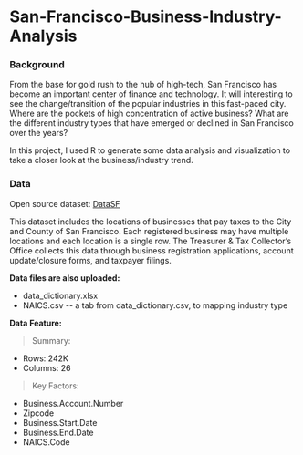 # San-Francisco-Business-Industry-Analysis

### Background
From the base for gold rush to the hub of high-tech, San Francisco has become an important center of finance and technology. It will interesting to see the change/transition of the popular industries in this fast-paced city. Where are the pockets of high concentration of active business? What are the different industry types that have emerged or declined in San Francisco over the years?   

In this project, I used R to generate some data analysis and visualization to take a closer look at the business/industry trend.

### Data
Open source dataset: [DataSF](https://data.sfgov.org/Economy-and-Community/Registered-Business-Locations-San-Francisco/g8m3-pdis) 

This dataset includes the locations of businesses that pay taxes to the City and County of San Francisco. Each registered business may have multiple locations and each location is a single row. The Treasurer & Tax Collector’s Office collects this data through business registration applications, account update/closure forms, and taxpayer filings.

**Data files are also uploaded:**

* data_dictionary.xlsx
* NAICS.csv -- a tab from data_dictionary.csv, to mapping industry type

**Data Feature:**
>Summary:
 * Rows: 242K          
 * Columns: 26
>Key Factors:
 * Business.Account.Number
 * Zipcode
 * Business.Start.Date
 * Business.End.Date
 * NAICS.Code
 

